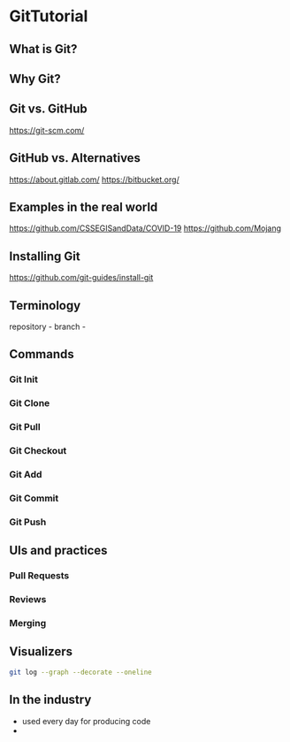 # GitTutorial

## What is Git?

## Why Git?

## Git vs. GitHub
https://git-scm.com/

## GitHub vs. Alternatives
https://about.gitlab.com/
https://bitbucket.org/

## Examples in the real world
https://github.com/CSSEGISandData/COVID-19
https://github.com/Mojang

## Installing Git
https://github.com/git-guides/install-git

## Terminology
repository - 
branch -

## Commands

### Git Init
### Git Clone
### Git Pull
### Git Checkout
### Git Add
### Git Commit
### Git Push

## UIs and practices

### Pull Requests
### Reviews
### Merging

## Visualizers

```bash
git log --graph --decorate --oneline
```

## In the industry
- used every day for producing code
-
